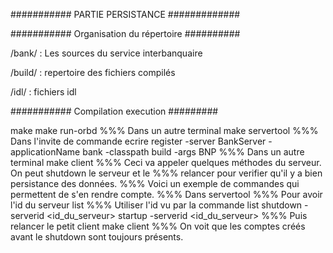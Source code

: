########### PARTIE PERSISTANCE #############

########### Organisation du répertoire ##########

/bank/ : Les sources du service interbanquaire

/build/ : repertoire des fichiers compilés

/idl/ : fichiers idl

########### Compilation execution #########

make
make run-orbd
%%% Dans un autre terminal
make servertool
%%% Dans l'invite de commande ecrire 
register -server BankServer -applicationName bank -classpath build -args BNP
%%% Dans un autre terminal
make client
%%% Ceci va appeler quelques méthodes du serveur. On peut shutdown le serveur et le
%%% relancer pour verifier qu'il y a bien persistance des données.
%%% Voici un exemple de commandes qui permettent de s'en rendre compte.
%%% Dans servertool
%%% Pour avoir l'id du serveur
list
%%% Utiliser l'id vu par la commande list
shutdown -serverid <id_du_serveur>
startup -serverid <id_du_serveur>
%%% Puis relancer le petit client
make client
%%% On voit que les comptes créés avant le shutdown sont toujours présents.